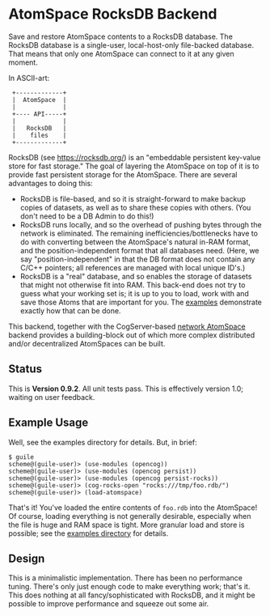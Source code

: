 AtomSpace RocksDB Backend
=========================

Save and restore AtomSpace contents to a RocksDB database. The RocksDB
database is a single-user, local-host-only file-backed database. That
means that only one AtomSpace can connect to it at any given moment.

In ASCII-art:

```
 +-------------+
 |  AtomSpace  |
 |             |
 +---- API-----+
 |             |
 |   RocksDB   |
 |    files    |
 +-------------+
```

RocksDB (see https://rocksdb.org/) is an "embeddable persistent key-value
store for fast storage." The goal of layering the AtomSpace on top of it
is to provide fast persistent storage for the AtomSpace.  There are
several advantages to doing this:

* RocksDB is file-based, and so it is straight-forward to make backup
  copies of datasets, as well as to share these copies with others.
  (You don't need to be a DB Admin to do this!)
* RocksDB runs locally, and so the overhead of pushing bytes through
  the network is eliminated. The remaining inefficiencies/bottlenecks
  have to do with converting between the AtomSpace's natural in-RAM
  format, and the position-independent format that all databases need.
  (Here, we say "position-independent" in that the DB format does not
  contain any C/C++ pointers; all references are managed with local
  unique ID's.)
* RocksDB is a "real" database, and so enables the storage of datasets
  that might not otherwise fit into RAM. This back-end does not try
  to guess what your working set is; it is up to you to load, work with
  and save those Atoms that are important for you. The [examples](examples)
  demonstrate exactly how that can be done.

This backend, together with the CogServer-based
[network AtomSpace](https://github.com/opencog/atomspace-cog)
backend provides a building-block out of which more complex
distributed and/or decentralized AtomSpaces can be built.


Status
------
This is **Version 0.9.2**.  All unit tests pass.  This is effectively
version 1.0; waiting on user feedback.


Example Usage
-------------
Well, see the examples directory for details. But, in brief:

```
$ guile
scheme@(guile-user)> (use-modules (opencog))
scheme@(guile-user)> (use-modules (opencog persist))
scheme@(guile-user)> (use-modules (opencog persist-rocks))
scheme@(guile-user)> (cog-rocks-open "rocks:///tmp/foo.rdb/")
scheme@(guile-user)> (load-atomspace)
```

That's it! You've loaded the entire contents of `foo.rdb` into the
AtomSpace!  Of course, loading everything is not generally desirable,
especially when the file is huge and RAM space is tight.  More granular
load and store is possible; see the [examples directory](examples) for
details.

Design
------
This is a minimalistic implementation. There has been no performance
tuning. There's only just enough code to make everything work; that's
it. This does nothing at all fancy/sophisticated with RocksDB, and it
might be possible to improve performance and squeeze out some air.
